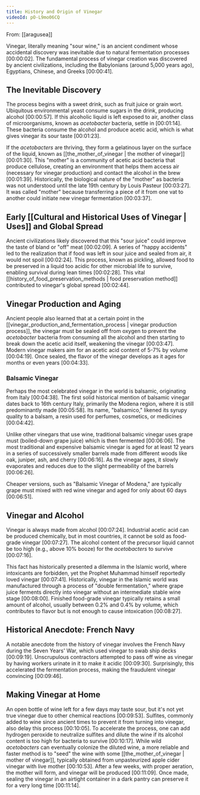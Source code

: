 ```yaml
---
title: History and Origin of Vinegar
videoId: pO-L9mo06CQ
---
```


From: [[aragusea]] <br/> 

Vinegar, literally meaning "sour wine," is an ancient condiment whose accidental discovery was inevitable due to natural fermentation processes <a class="yt-timestamp" data-t="00:00:02">[00:00:02]</a>. The fundamental process of vinegar creation was discovered by ancient civilizations, including the Babylonians (around 5,000 years ago), Egyptians, Chinese, and Greeks <a class="yt-timestamp" data-t="00:00:41">[00:00:41]</a>.

## The Inevitable Discovery

The process begins with a sweet drink, such as fruit juice or grain wort. Ubiquitous environmental yeast consume sugars in the drink, producing alcohol <a class="yt-timestamp" data-t="00:00:57">[00:00:57]</a>. If this alcoholic liquid is left exposed to air, another class of microorganisms, known as *acetobacter* bacteria, settle in <a class="yt-timestamp" data-t="00:01:14">[00:01:14]</a>. These bacteria consume the alcohol and produce acetic acid, which is what gives vinegar its sour taste <a class="yt-timestamp" data-t="00:01:23">[00:01:23]</a>.

If the *acetobacters* are thriving, they form a gelatinous layer on the surface of the liquid, known as [[the_mother_of_vinegar | the mother of vinegar]] <a class="yt-timestamp" data-t="00:01:30">[00:01:30]</a>. This "mother" is a community of acetic acid bacteria that produce cellulose, creating an environment that helps them access air (necessary for vinegar production) and contact the alcohol in the brew <a class="yt-timestamp" data-t="00:01:39">[00:01:39]</a>. Historically, the biological nature of the "mother" as bacteria was not understood until the late 19th century by Louis Pasteur <a class="yt-timestamp" data-t="00:03:27">[00:03:27]</a>. It was called "mother" because transferring a piece of it from one vat to another could initiate new vinegar fermentation <a class="yt-timestamp" data-t="00:03:37">[00:03:37]</a>.

## Early [[Cultural and Historical Uses of Vinegar | Uses]] and Global Spread

Ancient civilizations likely discovered that this "sour juice" could improve the taste of bland or "off" meat <a class="yt-timestamp" data-t="00:02:09">[00:02:09]</a>. A series of "happy accidents" led to the realization that if food was left in sour juice and sealed from air, it would not spoil <a class="yt-timestamp" data-t="00:02:24">[00:02:24]</a>. This process, known as pickling, allowed food to be preserved in a liquid too acidic for other microbial life to survive, enabling survival during lean times <a class="yt-timestamp" data-t="00:02:28">[00:02:28]</a>. This vital [[history_of_food_preservation_methods | food preservation method]] contributed to vinegar's global spread <a class="yt-timestamp" data-t="00:02:44">[00:02:44]</a>.

## Vinegar Production and Aging

Ancient people also learned that at a certain point in the [[vinegar_production_and_fermentation_process | vinegar production process]], the vinegar must be sealed off from oxygen to prevent the *acetobacter* bacteria from consuming all the alcohol and then starting to break down the acetic acid itself, weakening the vinegar <a class="yt-timestamp" data-t="00:03:47">[00:03:47]</a>. Modern vinegar makers aim for an acetic acid content of 5-7% by volume <a class="yt-timestamp" data-t="00:04:19">[00:04:19]</a>. Once sealed, the flavor of the vinegar develops as it ages for months or even years <a class="yt-timestamp" data-t="00:04:33">[00:04:33]</a>.

### Balsamic Vinegar

Perhaps the most celebrated vinegar in the world is balsamic, originating from Italy <a class="yt-timestamp" data-t="00:04:38">[00:04:38]</a>. The first solid historical mention of balsamic vinegar dates back to 16th century Italy, primarily the Modena region, where it is still predominantly made <a class="yt-timestamp" data-t="00:05:58">[00:05:58]</a>. Its name, "balsamico," likened its syrupy quality to a balsam, a resin used for perfumes, cosmetics, or medicines <a class="yt-timestamp" data-t="00:04:42">[00:04:42]</a>.

Unlike other vinegars that use wine, traditional balsamic vinegar uses grape must (boiled-down grape juice) which is then fermented <a class="yt-timestamp" data-t="00:06:06">[00:06:06]</a>. The most traditional and expensive balsamic vinegar is aged for at least 12 years in a series of successively smaller barrels made from different woods like oak, juniper, ash, and cherry <a class="yt-timestamp" data-t="00:06:16">[00:06:16]</a>. As the vinegar ages, it slowly evaporates and reduces due to the slight permeability of the barrels <a class="yt-timestamp" data-t="00:06:26">[00:06:26]</a>.

Cheaper versions, such as "Balsamic Vinegar of Modena," are typically grape must mixed with red wine vinegar and aged for only about 60 days <a class="yt-timestamp" data-t="00:06:51">[00:06:51]</a>.

## Vinegar and Alcohol

Vinegar is always made from alcohol <a class="yt-timestamp" data-t="00:07:24">[00:07:24]</a>. Industrial acetic acid can be produced chemically, but in most countries, it cannot be sold as food-grade vinegar <a class="yt-timestamp" data-t="00:07:27">[00:07:27]</a>. The alcohol content of the precursor liquid cannot be too high (e.g., above 10% booze) for the *acetobacters* to survive <a class="yt-timestamp" data-t="00:07:16">[00:07:16]</a>.

This fact has historically presented a dilemma in the Islamic world, where intoxicants are forbidden, yet the Prophet Muhammad himself reportedly loved vinegar <a class="yt-timestamp" data-t="00:07:41">[00:07:41]</a>. Historically, vinegar in the Islamic world was manufactured through a process of "double fermentation," where grape juice ferments directly into vinegar without an intermediate stable wine stage <a class="yt-timestamp" data-t="00:08:00">[00:08:00]</a>. Finished food-grade vinegar typically retains a small amount of alcohol, usually between 0.2% and 0.4% by volume, which contributes to flavor but is not enough to cause intoxication <a class="yt-timestamp" data-t="00:08:27">[00:08:27]</a>.

## Historical Anecdote: French Navy

A notable anecdote from the history of vinegar involves the French Navy during the Seven Years' War, which used vinegar to swab ship decks <a class="yt-timestamp" data-t="00:09:19">[00:09:19]</a>. Unscrupulous contractors attempted to pass off wine as vinegar by having workers urinate in it to make it acidic <a class="yt-timestamp" data-t="00:09:30">[00:09:30]</a>. Surprisingly, this accelerated the fermentation process, making the fraudulent vinegar convincing <a class="yt-timestamp" data-t="00:09:46">[00:09:46]</a>.

## Making Vinegar at Home

An open bottle of wine left for a few days may taste sour, but it's not yet true vinegar due to other chemical reactions <a class="yt-timestamp" data-t="00:09:53">[00:09:53]</a>. Sulfites, commonly added to wine since ancient times to prevent it from turning into vinegar, also delay this process <a class="yt-timestamp" data-t="00:10:05">[00:10:05]</a>. To accelerate the process, one can add hydrogen peroxide to neutralize sulfites and dilute the wine if its alcohol content is too high for bacteria to survive <a class="yt-timestamp" data-t="00:10:17">[00:10:17]</a>. While wild *acetobacters* can eventually colonize the diluted wine, a more reliable and faster method is to "seed" the wine with some [[the_mother_of_vinegar | mother of vinegar]], typically obtained from unpasteurized apple cider vinegar with live mother <a class="yt-timestamp" data-t="00:10:53">[00:10:53]</a>. After a few weeks, with proper aeration, the mother will form, and vinegar will be produced <a class="yt-timestamp" data-t="00:11:09">[00:11:09]</a>. Once made, sealing the vinegar in an airtight container in a dark pantry can preserve it for a very long time <a class="yt-timestamp" data-t="00:11:14">[00:11:14]</a>.